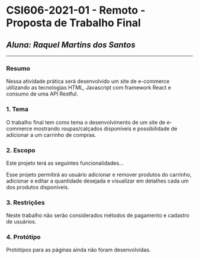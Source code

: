 # **CSI606-2021-01 - Remoto - Proposta de Trabalho Final**
## *Aluna: Raquel Martins dos Santos*

--------------

### Resumo

  Nessa atividade prática será desenvolvido um site de e-commerce utilizando as tecnologias HTML, Javascript com framework React e consumo de uma API Restful.

### 1. Tema

  O trabalho final tem como tema o desenvolvimento de um site de e-commerce mostrando roupas/calçados disponíveis e possibilidade de adicionar a um carrinho de compras.

### 2. Escopo

  Este projeto terá as seguintes funcionalidades...

  Esse projeto permitirá ao usuário adicionar e remover produtos do carrinho, adicionar e editar a quantidade desejada e visualizar em detalhes cada um dos produtos disponíveis.

### 3. Restrições

  Neste trabalho não serão considerados métodos de pagamento e cadastro de usuários.


### 4. Protótipo

  Protótipos para as páginas ainda não foram desenvolvidas.
  